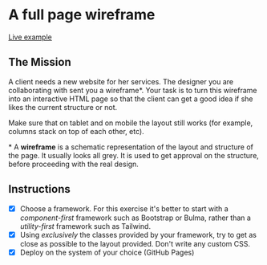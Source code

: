 # A full page wireframe

[Live example](https://laurent-bosteels.github.io/bootstrap-challenge/)

## The Mission

A client needs a new website for her services. The designer you are collaborating with sent you a wireframe\*. Your task is to turn this wireframe into an interactive HTML page so that the client can get a good idea if she likes the current structure or not.

Make sure that on tablet and on mobile the layout still works (for example, columns stack on top of each other, etc).

\* A **wireframe** is a schematic representation of the layout and structure of the page. It usually looks all grey. It is used to get approval on the structure, before proceeding with the real design.

## Instructions

-[x] Choose a framework. For this exercise it's better to start with a _component-first_ framework such as Bootstrap or Bulma, rather than a _utility-first_ framework such as Tailwind.
-[x] Using _exclusively_ the classes provided by your framework, try to get as close as possible to the layout provided. Don't write any custom CSS.
-[x] Deploy on the system of your choice (GitHub Pages)
